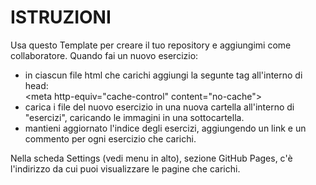 # ISTRUZIONI

Usa questo Template per creare il tuo repository e aggiungimi come collaboratore.
Quando fai un nuovo esercizio:
- in ciascun file html che carichi aggiungi la segunte tag all'interno di head:<br>
  &lt;meta http-equiv="cache-control" content="no-cache"&gt;
- carica i file del nuovo esercizio in una nuova cartella all'interno di "esercizi", caricando le immagini in una sottocartella.
- mantieni aggiornato l'indice degli esercizi, aggiungendo un link e un commento per ogni esercizio che carichi.

Nella scheda Settings (vedi menu in alto), sezione GitHub Pages, c'è l'indirizzo da cui puoi visualizzare le pagine che carichi.
